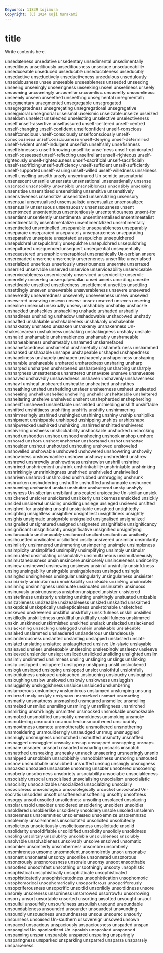 ```yaml
---
Keywords: 11839 kojimura
Copyright: (C) 2024 Koji Murakami
---
```


# title

Write contents here.



 unsedateness unsedative unsedentary unsedimental unsedimentally unseditious
unseditiously unseditiousness unseduce unseduceability unseduceable unseduced unseducible unseducibleness unseducibly unseductive
unseductively unseductiveness unsedulous unsedulously unsedulousness unsee unseeable unseeableness unseeded unseeding
unseeing unseeingly unseeingness unseeking unseel unseeliness unseely unseeming unseemingly unseemlier
unseemliest unseemlily unseemliness unseemly unseen unseethed unseething unsegmental unsegmentally unsegmentary
unsegmented unsegregable unsegregated unsegregatedness unsegregating unsegregational unsegregative unseignioral unseignorial unseismal
unseismic unseizable unseize unseized unseldom unselect unselected unselecting unselective unselectiveness
unself unself-assertive unselfassured unself-centered unself-centred unself-changing unself-confident unselfconfident unself-conscious unselfconscious
unself-consciously unselfconsciously unself-consciousness unselfconsciousness unself-denying unself-determined unself-evident unself-indulgent unselfish unselfishly
unselfishness unselfishnesses unself-knowing unselflike unselfness unself-opinionated unself-possessed unself-reflecting unselfreliant unself-righteous
unself-righteously unself-righteousness unself-sacrificial unself-sacrificially unself-sacrificing unself-sufficiency unself-sufficient unself-sufficiently unself-supported unself-valuing
unself-willed unself-willedness unseliness unsell unselling unselth unsely unseminared Un-semitic unsenatorial
unsenescent unsenile unsensate unsensational unsensationally unsense unsensed unsensibility unsensible unsensibleness
unsensibly unsensing unsensitise unsensitised unsensitising unsensitive unsensitively unsensitiveness unsensitize unsensitized
unsensitizing unsensory unsensual unsensualised unsensualistic unsensualize unsensualized unsensually unsensuous unsensuously
unsensuousness unsent unsentenced unsententious unsententiously unsententiousness unsent-for unsentient unsentiently unsentimental
unsentimentalised unsentimentalist unsentimentality unsentimentalize unsentimentalized unsentimentally unsentineled unsentinelled unseparable unseparableness
unseparably unseparate unseparated unseparately unseparateness unseparating unseparative unseptate unseptated unsepulcher
unsepulchered unsepulchral unsepulchrally unsepulchre unsepulchred unsepulchring unsepultured unsequenced unsequent unsequential
unsequentially unsequestered unseraphic unseraphical unseraphically Un-serbian unsere unserenaded unserene unserenely
unsereneness unserflike unserialised unserialized unserious unseriously unseriousness unserrate unserrated unserried
unservable unserved unservice unserviceability unserviceable unserviceableness unserviceably unserviced unservicelike unservile
unservilely unserving unsesquipedalian unset unsets unsetting unsettle unsettleable unsettled unsettledness
unsettlement unsettles unsettling unsettlingly unseven unseverable unseverableness unsevere unsevered unseveredly
unseveredness unseverely unsevereness unsew unsewed unsewered unsewing unsewn unsews unsex
unsexed unsexes unsexing unsexlike unsexual unsexually unsexy unshabbily unshabby unshackle
unshackled unshackles unshackling unshade unshaded unshadily unshadiness unshading unshadow unshadowable
unshadowed unshady unshafted unshakable unshakableness unshakably unshakeable unshakeably unshaked unshaken
unshakenly unshakenness Un-shakespearean unshakiness unshaking unshakingness unshaky unshale unshaled unshamable
unshamableness unshamably unshameable unshameableness unshameably unshamed unshamefaced unshamefacedness unshameful unshamefully
unshamefulness unshammed unshanked unshapable unshape unshapeable unshaped unshapedness unshapeliness unshapely
unshapen unshapenly unshapenness unshaping unsharable unshareable unshared unsharedness unsharing unsharp
unsharped unsharpen unsharpened unsharpening unsharping unsharply unsharpness unshatterable unshattered unshavable
unshave unshaveable unshaved unshavedly unshavedness unshaven unshavenly unshavenness unshawl unsheaf
unsheared unsheathe unsheathed unsheathes unsheathing unshed unshedding unsheer unsheerness unsheet
unsheeted unsheeting unshell unshelled unshelling unshells unshelterable unsheltered unsheltering unshelve
unshelved unshent unshepherded unshepherding unsheriff unshewed unshieldable unshielded unshielding unshift
unshiftable unshifted unshiftiness unshifting unshifts unshifty unshimmering unshimmeringly unshined unshingled
unshining unshiny unship unshiplike unshipment unshippable unshipped unshipping unships unshipshape
unshipwrecked unshirked unshirking unshirred unshirted unshivered unshivering unshness unshockability unshockable
unshocked unshocking unshod unshodden unshoe unshoed unshoeing unshook unshop unshore
unshored unshorn unshort unshorten unshortened unshot unshotted unshoulder unshout unshouted
unshouting unshoved unshoveled unshovelled unshowable unshowed unshowered unshowering unshowily unshowiness
unshowmanlike unshown unshowy unshredded unshrew unshrewd unshrewdly unshrewdness unshrewish unshrill
unshrine unshrined unshrinement unshrink unshrinkability unshrinkable unshrinking unshrinkingly unshrinkingness unshrived
unshriveled unshrivelled unshriven unshroud unshrouded unshrubbed unshrugging unshrunk unshrunken unshuddering
unshuffle unshuffled unshunnable unshunned unshunning unshunted unshut unshutter unshuttered unshy
unshyly unshyness Un-siberian unsibilant unsiccated unsiccative Un-sicilian unsick unsickened unsicker
unsickered unsickerly unsickerness unsickled unsickly unsided unsidereal unsiding unsidling unsiege
unsieged unsieved unsifted unsighed-for unsighing unsight unsightable unsighted unsightedly unsighting
unsightless unsightlier unsightliest unsightliness unsightly unsights unsigmatic unsignable unsignaled unsignalised
unsignalized unsignalled unsignatured unsigned unsigneted unsignifiable unsignificancy unsignificant unsignificantly unsignificative
unsignified unsignifying unsilenceable unsilenceably unsilenced unsilent unsilentious unsilently unsilhouetted unsilicated
unsilicified unsilly unsilvered unsimilar unsimilarity unsimilarly unsimmered unsimmering unsimpering unsimple
unsimpleness unsimplicity unsimplified unsimplify unsimplifying unsimply unsimular unsimulated unsimulating unsimulative
unsimultaneous unsimultaneously unsimultaneousness unsin unsincere unsincerely unsincereness unsincerity unsinew unsinewed
unsinewing unsinewy unsinful unsinfully unsinfulness unsing unsingability unsingable unsingableness unsinged
unsingle unsingled unsingleness unsingular unsingularly unsingularness unsinister unsinisterly unsinisterness unsinkability
unsinkable unsinking unsinnable unsinning unsinningness unsinuate unsinuated unsinuately unsinuous unsinuously
unsinuousness unsiphon unsipped unsister unsistered unsisterliness unsisterly unsisting unsitting unsittingly
unsituated unsizable unsizableness unsizeable unsizeableness unsized unskaithd unskaithed unskeptical unskeptically
unskepticalness unsketchable unsketched unskewed unskewered unskilful unskilfully unskilfulness unskill unskilled
unskilledly unskilledness unskillful unskillfully unskillfulness unskimmed unskin unskinned unskirmished unskirted
unslack unslacked unslackened unslackening unslacking unslagged unslain unslakable unslakeable unslaked
unslammed unslandered unslanderous unslanderously unslanderousness unslanted unslanting unslapped unslashed unslate
unslated unslating unslatted unslaughtered unslave Un-slavic unslayable unsleaved unsleek unsleepably
unsleeping unsleepingly unsleepy unsleeve unsleeved unslender unslept unsliced unslicked unsliding
unslighted unslim unslimly unslimmed unslimness unsling unslinging unslings unslinking unslip
unslipped unslippered unslippery unslipping unslit unslockened unslogh unsloped unsloping unslopped
unslot unslothful unslothfully unslothfulness unslotted unslouched unslouching unslouchy unsloughed unsloughing
unslow unslowed unslowly unslowness unsluggish unsluggishly unsluggishness unsluice unsluiced unslumbering
unslumberous unslumbery unslumbrous unslumped unslumping unslung unslurred unsly unslyly unslyness
unsmacked unsmart unsmarting unsmartly unsmartness unsmashed unsmeared unsmelled unsmelling unsmelted
unsmiled unsmiling unsmilingly unsmilingness unsmirched unsmirking unsmirkingly unsmitten unsmocked unsmokable
unsmokeable unsmoked unsmokified unsmokily unsmokiness unsmoking unsmoky unsmoldering unsmooth unsmoothed
unsmoothened unsmoothly unsmoothness unsmote unsmotherable unsmothered unsmothering unsmouldering unsmoulderingly unsmudged
unsmug unsmuggled unsmugly unsmugness unsmutched unsmutted unsmutty unsnaffled unsnagged unsnaggled
unsnaky unsnap unsnapped unsnapping unsnaps unsnare unsnared unsnarl unsnarled unsnarling
unsnarls unsnatch unsnatched unsneaking unsneaky unsneck unsneering unsneeringly unsnib unsnipped
unsnobbish unsnobbishly unsnobbishness unsnoring unsnouted unsnow unsnubbable unsnubbed unsnuffed unsnug
unsnugly unsnugness unsoaked unsoaped unsoarable unsoaring unsober unsobered unsobering unsoberly
unsoberness unsobriety unsociability unsociable unsociableness unsociably unsocial unsocialised unsocialising unsocialism
unsocialistic unsociality unsocializable unsocialized unsocializing unsocially unsocialness unsociological unsociologically unsocket
unsocketed Un-socratic unsodden unsoft unsoftened unsoftening unsoftly unsoftness unsoggy unsoil
unsoiled unsoiledness unsoiling unsolaced unsolacing unsolar unsold unsolder unsoldered unsoldering
unsolders unsoldier unsoldiered unsoldierlike unsoldierly unsoldiery unsole unsoled unsolemn unsolemness
unsolemnified unsolemnised unsolemnize unsolemnized unsolemnly unsolemnness unsolicitated unsolicited unsolicitedly unsolicitous
unsolicitously unsolicitousness unsolicitude unsolid unsolidarity unsolidifiable unsolidified unsolidity unsolidly unsolidness
unsoling unsolitary unsolubility unsoluble unsolubleness unsolubly unsolvable unsolvableness unsolvably unsolve
unsolved unsomatic unsomber unsomberly unsomberness unsombre unsombrely unsombreness unsome unsomnolent
unsomnolently unson unsonable unsonant unsonantal unsoncy unsonlike unsonneted unsonorous unsonorously
unsonorousness unsonsie unsonsy unsoot unsoothable unsoothed unsoothfast unsoothing unsoothingly unsooty
unsophistic unsophistical unsophistically unsophisticate unsophisticated unsophisticatedly unsophisticatedness unsophistication unsophomoric unsophomorical
unsophomorically unsoporiferous unsoporiferously unsoporiferousness unsoporific unsordid unsordidly unsordidness unsore unsorely
unsoreness unsorriness unsorrowed unsorrowful unsorrowing unsorry unsort unsortable unsorted unsorting
unsotted unsought unsoul unsoulful unsoulfully unsoulfulness unsoulish unsound unsoundable unsoundableness
unsounded unsounder unsoundest unsounding unsoundly unsoundness unsoundnesses unsour unsoured unsourly
unsourness unsoused Un-southern unsovereign unsowed unsown unspaced unspacious unspaciously unspaciousness
unspaded unspan unspangled Un-spaniardized Un-spanish unspanked unspanned unspanning unspar unsparable
unspared unsparing unsparingly unsparingness unsparked unsparkling unsparred unsparse unsparsely unsparseness

